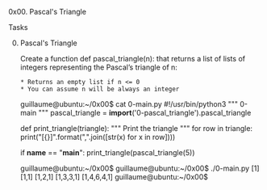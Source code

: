 0x00. Pascal's Triangle

Tasks

0. Pascal's Triangle

    Create a function def pascal_triangle(n): that returns a list of lists of integers representing the Pascal’s triangle of n:

       * Returns an empty list if n <= 0
       * You can assume n will be always an integer
    
    guillaume@ubuntu:~/0x00$ cat 0-main.py
    #!/usr/bin/python3
    """
    0-main
    """
    pascal_triangle = __import__('0-pascal_triangle').pascal_triangle

    def print_triangle(triangle):
        """
        Print the triangle
        """
        for row in triangle:
            print("[{}]".format(",".join([str(x) for x in row])))


    if __name__ == "__main__":
        print_triangle(pascal_triangle(5))

    guillaume@ubuntu:~/0x00$ 
    guillaume@ubuntu:~/0x00$ ./0-main.py
    [1]
    [1,1]
    [1,2,1]
    [1,3,3,1]
    [1,4,6,4,1]
    guillaume@ubuntu:~/0x00$ 